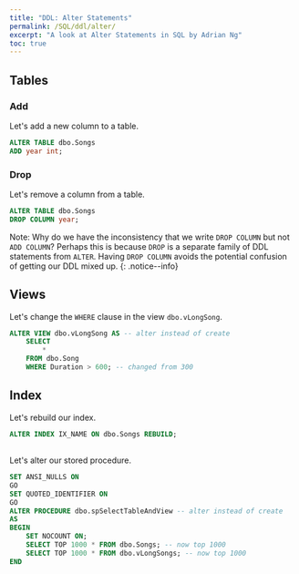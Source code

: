 ```yaml
---
title: "DDL: Alter Statements"
permalink: /SQL/ddl/alter/
excerpt: "A look at Alter Statements in SQL by Adrian Ng"
toc: true
---
```


## Tables

### Add

Let's add a new column to a table.

```sql
ALTER TABLE dbo.Songs
ADD year int;
```

### Drop 

Let's remove a column from a table.

```sql
ALTER TABLE dbo.Songs
DROP COLUMN year;
```

Note: Why do we have the inconsistency that we write `DROP COLUMN` but not `ADD COLUMN`? 
Perhaps this is because `DROP` is a separate family of DDL statements from `ALTER`.
Having `DROP COLUMN` avoids the potential confusion of getting our DDL mixed up.
{: .notice--info}

## Views

Let's change the `WHERE` clause in the view `dbo.vLongSong`.

```sql
ALTER VIEW dbo.vLongSong AS -- alter instead of create
	SELECT
		*
	FROM dbo.Song
	WHERE Duration > 600; -- changed from 300
```

## Index

Let's rebuild our index.

```sql
ALTER INDEX IX_NAME ON dbo.Songs REBUILD;
```

##

Let's alter our stored procedure.

```sql
SET ANSI_NULLS ON
GO
SET QUOTED_IDENTIFIER ON
GO
ALTER PROCEDURE dbo.spSelectTableAndView -- alter instead of create
AS
BEGIN
	SET NOCOUNT ON;
	SELECT TOP 1000 * FROM dbo.Songs; -- now top 1000
	SELECT TOP 1000 * FROM dbo.vLongSongs; -- now top 1000
END
```

